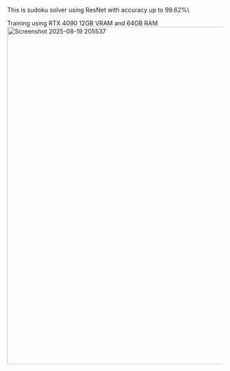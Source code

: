 This is sudoku solver using ResNet with accuracy up to 99.62%\

Training using RTX 4090 12GB VRAM and 64GB RAM
<img width="779" height="787" alt="Screenshot 2025-08-19 205537" src="https://github.com/user-attachments/assets/60c1dd67-cf43-4c15-8ac4-eb1c8b7ec510" />
